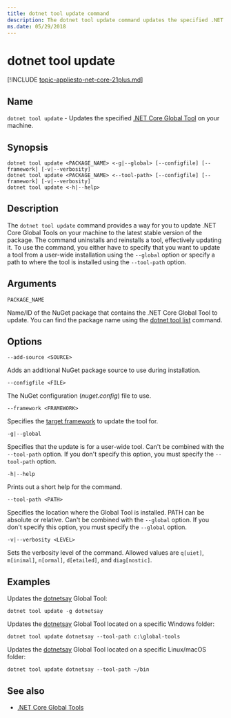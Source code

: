 ```yaml
---
title: dotnet tool update command
description: The dotnet tool update command updates the specified .NET Core Global Tool on your machine.
ms.date: 05/29/2018
---
```

# dotnet tool update

[!INCLUDE [topic-appliesto-net-core-21plus.md](../../../includes/topic-appliesto-net-core-21plus.md)]

## Name

`dotnet tool update` - Updates the specified [.NET Core Global Tool](global-tools.md) on your machine.

## Synopsis

```console
dotnet tool update <PACKAGE_NAME> <-g|--global> [--configfile] [--framework] [-v|--verbosity]
dotnet tool update <PACKAGE_NAME> <--tool-path> [--configfile] [--framework] [-v|--verbosity]
dotnet tool update <-h|--help>
```

## Description

The `dotnet tool update` command provides a way for you to update .NET Core Global Tools on your machine to the latest stable version of the package. The command uninstalls and reinstalls a tool, effectively updating it. To use the command, you either have to specify that you want to update a tool from a user-wide installation using the `--global` option or specify a path to where the tool is installed using the `--tool-path` option.

## Arguments

`PACKAGE_NAME`

Name/ID of the NuGet package that contains the .NET Core Global Tool to update. You can find the package name using the [dotnet tool list](dotnet-tool-list.md) command.

## Options

`--add-source <SOURCE>`

Adds an additional NuGet package source to use during installation.

`--configfile <FILE>`

The NuGet configuration (*nuget.config*) file to use.

`--framework <FRAMEWORK>`

Specifies the [target framework](../../standard/frameworks.md) to update the tool for.

`-g|--global`

Specifies that the update is for a user-wide tool. Can't be combined with the `--tool-path` option. If you don't specify this option, you must specify the `--tool-path` option.

`-h|--help`

Prints out a short help for the command.

`--tool-path <PATH>`

Specifies the location where the Global Tool is installed. PATH can be absolute or relative. Can't be combined with the `--global` option. If you don't specify this option, you must specify the `--global` option.

`-v|--verbosity <LEVEL>`

Sets the verbosity level of the command. Allowed values are `q[uiet]`, `m[inimal]`, `n[ormal]`, `d[etailed]`, and `diag[nostic]`.

## Examples

Updates the [dotnetsay](https://www.nuget.org/packages/dotnetsay/) Global Tool:

`dotnet tool update -g dotnetsay`

Updates the [dotnetsay](https://www.nuget.org/packages/dotnetsay/) Global Tool located on a specific Windows folder:

`dotnet tool update dotnetsay --tool-path c:\global-tools`

Updates the [dotnetsay](https://www.nuget.org/packages/dotnetsay/) Global Tool located on a specific Linux/macOS folder:

`dotnet tool update dotnetsay --tool-path ~/bin`

## See also

- [.NET Core Global Tools](global-tools.md)
